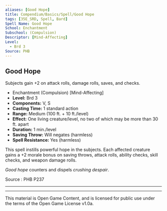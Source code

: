 ```yaml
---
aliases: [Good Hope]
title: Compendium/Basics/Spell/Good Hope
tags: [35E_SRD, Spell, Bard]
Spell Name: Good Hope
School: Enchantment
Subschool: (Compulsion)
Descriptor: [Mind-Affecting]
Level:
  - Brd 3
Source: PHB
---
```



## Good Hope

Subjects gain +2 on attack rolls, damage rolls, saves, and checks.

*   Enchantment (Compulsion) [Mind-Affecting]
*   **Level:** Brd 3
*   **Components:** V, S
*   **Casting Time:** 1 standard action
*   **Range:** Medium (100 ft. + 10 ft./level)
*   **Effect:** One living creature/level, no two of which may be more than 30 ft. apart
*   **Duration:** 1 min./level
*   **Saving Throw:** Will negates (harmless)
*   **Spell Resistance:** Yes (harmless)

<p>This spell instills powerful hope in the subjects. Each affected creature gains a +2 morale bonus on saving throws, attack rolls, ability checks, skill checks, and weapon damage rolls.</p><p><i>Good hope</i> counters and dispels <i>crushing despair</i>.</p>

Source : PHB P237

---

---

This material is Open Game Content, and is licensed for public use under
the terms of the Open Game License v1.0a.
